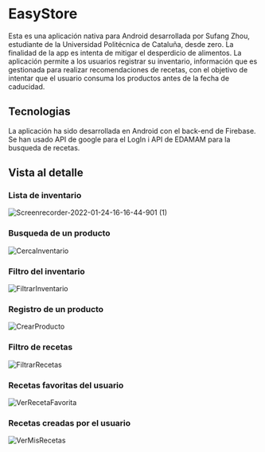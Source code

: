 # EasyStore
Esta es una aplicación nativa para Android desarrollada por Sufang Zhou, estudiante de la Universidad Politécnica de Cataluña, desde zero. 
La finalidad de la app es intenta de mitigar el desperdicio de alimentos. La aplicación permite a los usuarios registrar su inventario, información que es gestionada para realizar recomendaciones de recetas, con el objetivo de intentar que el usuario consuma los productos antes de la fecha de caducidad.

## Tecnologias
La aplicación ha sido desarrollada en Android con el back-end de Firebase. Se han usado API de google para el LogIn i API de EDAMAM para la busqueda de recetas.

## Vista al detalle
### Lista de inventario
![Screenrecorder-2022-01-24-16-16-44-901 (1)](https://user-images.githubusercontent.com/64744109/152820819-fedeb9d2-e856-431c-9955-5a21e3b0e5a6.gif)

### Busqueda de un producto
![CercaInventario](https://user-images.githubusercontent.com/64744109/152826124-6829ec7d-f998-4575-9e94-a3cd5f753c51.gif)

### Filtro del inventario
![FiltrarInventario](https://user-images.githubusercontent.com/64744109/152826177-2f833e7d-528a-415b-9dda-2f631807740d.gif)

### Registro de un producto
![CrearProducto](https://user-images.githubusercontent.com/64744109/152826563-66c67b79-9c43-491e-b9ef-20f5bb4f8622.gif)

### Filtro de recetas
![FiltrarRecetas](https://user-images.githubusercontent.com/64744109/152840715-4bc803bf-3b34-4544-97c1-5c39ca8ae79f.gif)

### Recetas favoritas del usuario
![VerRecetaFavorita](https://user-images.githubusercontent.com/64744109/152841026-3ff1dc4c-8e20-4e31-ab46-abf2d9557677.gif)

### Recetas creadas por el usuario
![VerMisRecetas](https://user-images.githubusercontent.com/64744109/152841067-4d1ff3c9-209c-4a54-835d-5af684d65205.gif)

